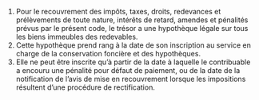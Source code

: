 1)  Pour  le  recouvrement  des  impôts,  taxes,  droits,  redevances  et prélèvements de toute nature, intérêts de retard, amendes et pénalités prévus par le présent  code,  le  trésor  a  une  hypothèque  légale  sur  tous  les  biens  immeubles  des redevables.
2) Cette hypothèque prend rang à la date de son inscription au service en charge
de la conservation foncière et des hypothèques.
3) Elle ne peut être inscrite qu’à partir de la date à laquelle le contribuable a encouru
une pénalité pour défaut de paiement, ou de la date de la notification de l’avis de mise en recouvrement lorsque les impositions résultent d’une procédure de rectification.